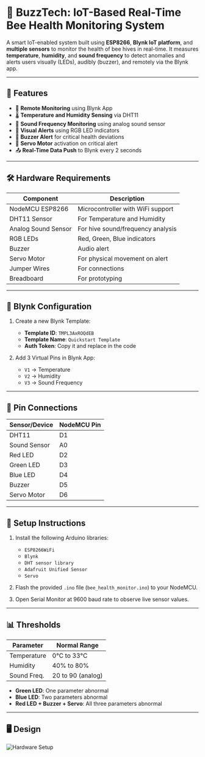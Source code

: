 # 🐝 BuzzTech: IoT-Based Real-Time Bee Health Monitoring System

A smart IoT-enabled system built using **ESP8266**, **Blynk IoT platform**, and **multiple sensors** to monitor the health of bee hives in real-time. It measures **temperature**, **humidity**, and **sound frequency** to detect anomalies and alerts users visually (LEDs), audibly (buzzer), and remotely via the Blynk app.

---

## 🚀 Features

- 📲 **Remote Monitoring** using Blynk App
- 🌡️ **Temperature and Humidity Sensing** via DHT11
- 🎵 **Sound Frequency Monitoring** using analog sound sensor
- 🚦 **Visual Alerts** using RGB LED indicators
- 🔔 **Buzzer Alert** for critical health deviations
- 🤖 **Servo Motor** activation on critical alert
- 📤 **Real-Time Data Push** to Blynk every 2 seconds

---

## 🛠️ Hardware Requirements

| Component            | Description                        |
|---------------------|------------------------------------|
| NodeMCU ESP8266     | Microcontroller with WiFi support  |
| DHT11 Sensor        | For Temperature and Humidity       |
| Analog Sound Sensor | For hive sound/frequency analysis  |
| RGB LEDs            | Red, Green, Blue indicators        |
| Buzzer              | Audio alert                        |
| Servo Motor         | For physical movement on alert     |
| Jumper Wires        | For connections                    |
| Breadboard          | For prototyping                    |

---

## 📱 Blynk Configuration

1. Create a new Blynk Template:
   - **Template ID**: `TMPL3AxROQdEB`
   - **Template Name**: `Quickstart Template`
   - **Auth Token**: Copy it and replace in the code

2. Add 3 Virtual Pins in Blynk App:
   - `V1` → Temperature
   - `V2` → Humidity
   - `V3` → Sound Frequency

---

## 🔌 Pin Connections

| Sensor/Device     | NodeMCU Pin |
|------------------|-------------|
| DHT11             | D1          |
| Sound Sensor      | A0          |
| Red LED           | D2          |
| Green LED         | D3          |
| Blue LED          | D4          |
| Buzzer            | D5          |
| Servo Motor       | D6          |

---

## 🔧 Setup Instructions

1. Install the following Arduino libraries:
   - `ESP8266WiFi`
   - `Blynk`
   - `DHT sensor library`
   - `Adafruit Unified Sensor`
   - `Servo`

2. Flash the provided `.ino` file (`bee_health_monitor.ino`) to your NodeMCU.

3. Open Serial Monitor at 9600 baud rate to observe live sensor values.

---

## 📊 Thresholds

| Parameter     | Normal Range        |
|---------------|---------------------|
| Temperature   | 0°C to 33°C         |
| Humidity      | 40% to 80%          |
| Sound Freq.   | 20 to 90 (analog)   |

- **Green LED**: One parameter abnormal  
- **Blue LED**: Two parameters abnormal  
- **Red LED + Buzzer + Servo**: All three parameters abnormal

---

## 🖥️ Design



![Hardware Setup](setup.jpg)


